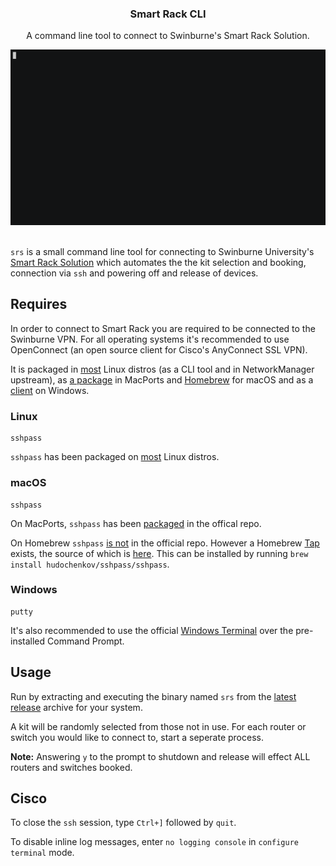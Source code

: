 <div align="center">
<p align="center">
  <p align="center">
    <h3 align="center">Smart Rack CLI</h3>
    <p align="center">
      A command line tool to connect to Swinburne's Smart Rack Solution.
    </p>
  </p>
</p>
<img src="img/preview.gif"/>
</div>
<br>

`srs` is a small command line tool for connecting to Swinburne University's [Smart Rack Solution](https://smartrack.ict.swin.edu.au/) which automates the the kit selection and booking, connection via `ssh` and powering off and release of devices.

## Requires

In order to connect to Smart Rack you are required to be connected to the Swinburne VPN. For all operating systems it's recommended to use OpenConnect (an open source client for Cisco's AnyConnect SSL VPN).

It is packaged in [most](https://repology.org/project/openconnect/versions) Linux distros (as a CLI tool and in NetworkManager upstream), as [a package](https://ports.macports.org/port/openconnect/summary) in MacPorts and [Homebrew](https://formulae.brew.sh/formula/openconnect) for macOS and as a [client](https://openconnect.github.io/openconnect-gui/) on Windows.

### Linux

```
sshpass
```

`sshpass` has been packaged on [most](https://repology.org/project/sshpass/versions) Linux distros.

### macOS

```
sshpass
```

On MacPorts, `sshpass` has been [packaged](https://ports.macports.org/port/sshpass/summary) in the offical repo.

On Homebrew `sshpass` [is not](https://github.com/Homebrew/brew/commit/04dfdd972c7fca25e86e9e2ff7767b9f5b789f20) in the official repo. However a Homebrew [Tap](https://docs.brew.sh/Taps) exists, the source of which is [here](https://github.com/hudochenkov/homebrew-sshpass/blob/master/sshpass.rb). This can be installed by running `brew install hudochenkov/sshpass/sshpass`.

### Windows

```
putty
```

It's also recommended to use the official [Windows Terminal](https://github.com/microsoft/terminal) over the pre-installed Command Prompt.

## Usage

Run by extracting and executing the binary named `srs` from the [latest release](https://github.com/losuler/smart-rack-cli/releases/latest) archive for your system.

A kit will be randomly selected from those not in use. For each router or switch you would like to connect to, start a seperate process.

**Note:** Answering `y` to the prompt to shutdown and release will effect ALL routers and switches booked.

## Cisco

To close the `ssh` session, type `Ctrl+]` followed by `quit`.

To disable inline log messages, enter `no logging console` in `configure terminal` mode.
